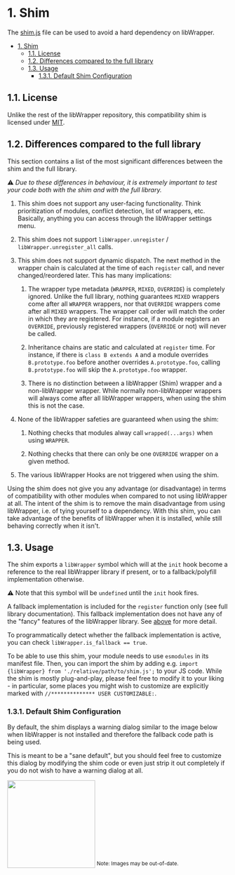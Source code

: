 # 1. Shim

The [shim.js](shim.js) file can be used to avoid a hard dependency on libWrapper.

- [1. Shim](#1-shim)
  - [1.1. License](#11-license)
  - [1.2. Differences compared to the full library](#12-differences-compared-to-the-full-library)
  - [1.3. Usage](#13-usage)
    - [1.3.1. Default Shim Configuration](#131-default-shim-configuration)



## 1.1. License

Unlike the rest of the libWrapper repository, this compatibility shim is licensed under [MIT](LICENSE).



## 1.2. Differences compared to the full library

This section contains a list of the most significant differences between the shim and the full library.

⚠ *Due to these differences in behaviour, it is extremely important to test your code both with the shim and with the full library.*

1. This shim does not support any user-facing functionality. Think prioritization of modules, conflict detection, list of wrappers, etc. Basically, anything you can access through the libWrapper settings menu.

2. This shim does not support `libWrapper.unregister` / `libWrapper.unregister_all` calls.

3. This shim does not support dynamic dispatch. The next method in the wrapper chain is calculated at the time of each `register` call, and never changed/reordered later. This has many implications:

    1. The wrapper type metadata (`WRAPPER`, `MIXED`, `OVERRIDE`) is completely ignored. Unlike the full library, nothing guarantees `MIXED` wrappers come after all `WRAPPER` wrappers, nor that `OVERRIDE` wrappers come after all `MIXED` wrappers. The wrapper call order will match the order in which they are registered. For instance, if a module registers an `OVERRIDE`, previously registered wrappers (`OVERRIDE` or not) will never be called.

    2. Inheritance chains are static and calculated at `register` time. For instance, if there is `class B extends A` and a module overrides `B.prototype.foo` before another overrides `A.prototype.foo`, calling `B.prototype.foo` will skip the `A.prototype.foo` wrapper.

    3. There is no distinction between a libWrapper (Shim) wrapper and a non-libWrapper wrapper. While normally non-libWrapper wrappers will always come after all libWrapper wrappers, when using the shim this is not the case.

4. None of the libWrapper safeties are guaranteed when using the shim:

    1. Nothing checks that modules alway call `wrapped(...args)` when using `WRAPPER`.

    2. Nothing checks that there can only be one `OVERRIDE` wrapper on a given method.

5. The various libWrapper Hooks are not triggered when using the shim.

Using the shim does not give you any advantage (or disadvantage) in terms of compatibility with other modules when compared to not using libWrapper at all. The intent of the shim is to remove the main disadvantage from using libWrapper, i.e. of tying yourself to a dependency. With this shim, you can take advantage of the benefits of libWrapper when it is installed, while still behaving correctly when it isn't.



## 1.3. Usage

The shim exports a `libWrapper` symbol which will at the `init` hook become a reference to the real libWrapper library if present, or to a fallback/polyfill implementation otherwise.

⚠ Note that this symbol will be `undefined` until the `init` hook fires.

A fallback implementation is included for the `register` function only (see full library documentation). This fallback implementation does not have any of the "fancy" features of the libWrapper library. See [above](#12-differences-compared-to-the-full-library) for more detail.

To programmatically detect whether the fallback implementation is active, you can check `libWrapper.is_fallback == true`.

To be able to use this shim, your module needs to use `esmodules` in its manifest file. Then, you can import the shim by adding e.g. `import {libWrapper} from './relative/path/to/shim.js';` to your JS code. While the shim is mostly plug-and-play, please feel free to modify it to your liking - in particular, some places you might wish to customize are explicitly marked with `//************** USER CUSTOMIZABLE:`.



### 1.3.1. Default Shim Configuration

By default, the shim displays a warning dialog similar to the image below when libWrapper is not installed and therefore the fallback code path is being used.

This is meant to be a "sane default", but you should feel free to customize this dialog by modifying the shim code or even just strip it out completely if you do not wish to have a warning dialog at all.

<img src="https://raw.githubusercontent.com/ruipin/fvtt-lib-wrapper/d54d5d8c5adbd34bc65396c31f042f3f9d8d6a24/example_warning_dialog.png" width="200">
<sup>Note: Images may be out-of-date.</sup>